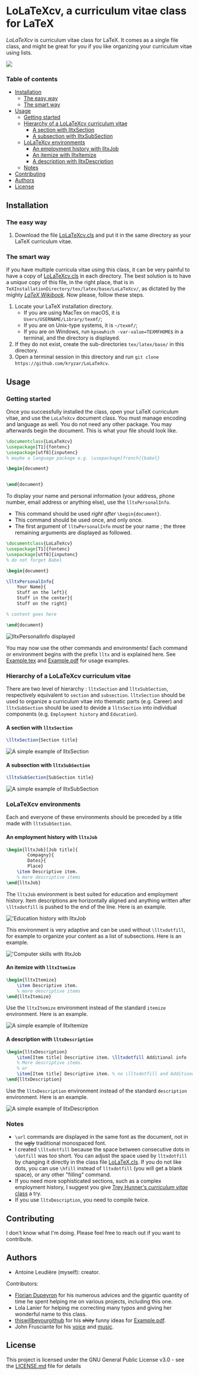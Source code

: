 # LoLaTeXcv, a curriculum vitae class for LaTeX

*LoLaTeXcv* is curriculum vitae class for LaTeX. It comes as a single file
class, and might be great for you if you like organizing your curriculum vitae
using lists.

[![](.images/Overview.png)](Example.pdf)

### Table of contents

* [Installation](#installation)
	* [The easy way](#the-easy-way)
   	* [The smart way](#the-smart-way)
* [Usage](#usage)
	* [Getting started](#getting-started)
   	* [Hierarchy of a LoLaTeXcv curriculum vitae](#hierarchy-of-a-lolatexcv-curriculum-vitae)
		* [A section with lltxSection](#a-section-with-lltxsection)
		* [A subsection with lltxSubSection](#a-subsection-with-lltxsubsection)
	* [LoLaTeXcv environments](#lolatexcv-environments)
		* [An employment history with lltxJob](#an-employment-history-with-lltxjob)
  		* [An itemize with lltxItemize](#an-itemize-with-lltxitemize)
  		* [A description with lltxDescription](#a-description-with-lltxdescription)
	* [Notes](#notes)
* [Contributing](#contributing)
* [Authors](#authors)
* [License](#license)

## Installation

### The easy way

1. Download the file [LoLaTeXcv.cls](LoLaTeXcv.cls) and put it in the same
   directory as your LaTeX curriculum vitae.

### The smart way

If you have multiple curricula vitae using this class, it can be very painful
to have a copy of [LoLaTeXcv.cls](LoLaTeXcv.cls) in each directory. The best
solution is to have a *unique* copy of this file, in the right place, that is
in `TeXInstallationDirectory/tex/latex/base/LoLaTeXcv/`, as dictated by the
mighty [*LaTeX
Wikibook*](https://en.wikibooks.org/wiki/LaTeX/Installing_Extra_Packages#Installing_a_package).
Now please, follow these steps.

1. Locate your LaTeX installation directory.
	- If you are using MacTex on macOS, it is `Users/USERNAME/Library/texmf/`;
	- If you are on Unix-type systems, it is `~/texmf/`;
	- If you are on Windows, run `kpsewhich -var-value=TEXMFHOME$` in a
	  terminal, and the directory is displayed.
2. If they do not exist, create the sub-directories `tex/latex/base/` in this
   directory.
3. Open a terminal session in this directory and run `git clone
   https://github.com/kryzar/LoLaTeXcv`. 

## Usage

### Getting started

Once you successfully installed the class, open your LaTeX curriculum vitae,
and use the `LoLaTeXcv` document class. You must manage encoding and language
as well. You do not need any other package. You may afterwards begin the
document. This is what your file should look like.

```latex
\documentclass{LoLaTeXcv}
\usepackage[T1]{fontenc}
\usepackage[utf8]{inputenc}
% maybe a language package e.g. \usepackage[french]{babel}

\begin{document}


\end{document}
```

To display your name and personal information (your address, phone number,
email address or anything else), use the `lltxPersonalInfo`.
- This command should be used *right after* `\begin{document}`.
- This command should be used once, and only once.
- The first argument of `lltwPersonalInfo` *must* be your name ; the three
  remaining arguments are displayed as followed.

```latex
\documentclass{LoLaTeXcv}
\usepackage[T1]{fontenc}
\usepackage[utf8]{inputenc}
% do not forget Babel

\begin{document}

\lltxPersonalInfo{
	Your Name}{
	Stuff on the left}{
	Stuff in the center}{
	Stuff on the right}

% content goes here

\end{document}
```

![`lltxPersonalInfo` displayed](.images/lltxPersonalInfo.png)

You may now use the other commands and environments! Each command or
environment begins with the prefix `lltx` and is explained here. See
[Example.tex](Example.tex) and [Example.pdf](Example.pdf) for usage examples.

### Hierarchy of a LoLaTeXcv curriculum vitae

There are two level of hierarchy : `lltxSection` and `lltxSubSection`,
respectively equivalent to `section` and `subsection`. `lltxSection` should be
used to organize a curriculum vitae into thematic parts (e.g. Career) and
`lltxSubSection` should be used to devide a `lltsSection` into individual
components (e.g. `Employment history` and `Education`).

#### A section with `lltxSection`

```latex
\lltxSection{Section title}
```

![A simple example of `lltxSection`](.images/lltxSection.png)

#### A subsection with `lltxSubSection`

```latex
\lltxSubSection{SubSection title}
```

![A simple example of `lltxSubSection`](.images/lltxSubSection.png)

### LoLaTeXcv environments

Each and everyone of these environments should be preceded by a title made with
`lltxSubSection`.

#### An employment history with `lltxJob`

```latex
\begin{lltxJob}[Job title]{
		Compagny}{
		Dates}{
		Place}
	\item Descriptive item.
	% more descriptive items
\end{lltxJob}
```

The `lltxJob` environment is best suited for education and employment history.
Item descriptions are horizontally aligned and anything written after
`\lltxdotfill` is pushed to the end of the line. Here is an example.

!['Education history with `lltxJob`](.images/lltxJob1.png)

This environment is very adaptive and can be used without `\lltxdotfill`, for
example to organize your content as a list of subsections. Here is an example.

!['Computer skills with `lltxJob`](.images/lltxJob2.png)

#### An itemize with `lltxItemize`

```latex
\begin{lltxItemize}
	\item Descriptive item.
	% more descriptive items
\end{lltxItemize}
```

Use the `lltxItemize` environment instead of the standard `itemize`
environment. Here is an example.

![A simple example of `lltxItemize`](.images/lltxItemize.png)

#### A description with `lltxDescription`

```latex
\begin{lltxDescription}
	\item[Item title] Descriptive item. \lltxdotfill Additional info
	% More descriptive items.
	% or 
	\item[Item title] Descriptive item. % no \lltxdotfill and Additional info
\end{lltxDescription}
```

Use the `lltxDescription` environment instead of the standard `description`
environment. Here is an example.

![A simple example of `lltxDescription`](.images/lltxDescription.png)

### Notes

- `\url` commands are displayed in the same font as the document, not in the
  ~~ugly~~ traditional monospaced font.
- I created `\lltxdotfill` because the space between consecutive dots in
  `\dotfill` was too short. You can adjust the space used by `lltxdotfill` by
  changing it directly in the class file [LoLaTeX.cls](LoLaTeXcv.cls). If you
  do not like dots, you can use `\hfill` instead of `lltxdotfill` (you will get
  a blank space), or any other "filling" command. 
- If you need more sophisticated sections, such as a complex employment
  history, I suggest you give [Trey Hunner's *curriculum vitae*
  class](https://github.com/treyhunner/resume) a try. 
- If you use `lltxDescription`, you need to compile twice.

## Contributing

I don't know what I'm doing. Please feel free to reach out if you want to
contribute.

## Authors
- Antoine Leudière (myself): creator.

Contributors:
- [Florian Dupeyron](https://github.com/fdmysterious) for his numerous advices
  and the gigantic quantity of time he spent helping me on various projects,
  including this one.
- Lola Lanier for helping me correcting many typos and giving her wonderful
  name to this class.
- [thiswillbeyourgithub](https://github.com/thiswillbeyourgithub) for his
  ~~shity~~ funny ideas for [Example.pdf](Example.pdf).
- John Frusciante for his [voice](https://youtu.be/bFLs9mi6TK0?t=215) and
  [music](https://www.youtube.com/watch?v=-G2n6UqOWIo).

## License

This project is licensed under the GNU General Public License v3.0 - see the
[LICENSE.md](LICENSE.md) file for details
